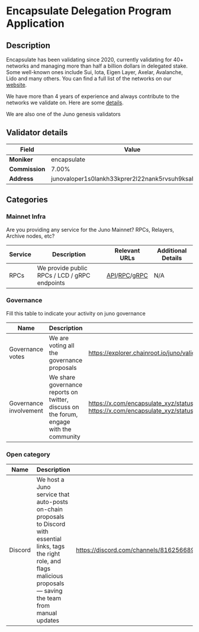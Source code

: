 # Encapsulate Delegation Program Application

## Description
Encapsulate has been validating since 2020, currently validating for 40+ networks and managing more than half a billion dollars in delegated stake. Some well-known ones include Sui, Iota, Eigen Layer, Axelar, Avalanche, Lido and many others. You can find a full list of the networks on our [website](https://encapsulate.xyz).

We have more than 4 years of experience and always contribute to the networks we validate on. Here are some [details](https://encapsulate.xyz/services).

We are also one of the Juno genesis validators

## Validator details

| Field          | Value                   |
| -------------- | ----------------------- |
| **Moniker**    | encapsulate             |
| **Commission** | 7.00%                   |
| **Address**    | junovaloper1s0lankh33kprer2l22nank5rvsuh9ksahu7s62         |

## Categories

### Mainnet Infra

Are you providing any service for the Juno Mainnet? RPCs, Relayers, Archive nodes, etc?

| Service       | Description                                      | Relevant URLs                  | Additional Details            |
| ------------- | ------------------------------------------------ | ------------------------------ | ----------------------------- |
| RPCs          | We provide public RPCs / LCD / gRPC endpoints    | [API](https://api.juno.mainnet.encapsulate.xyz)/[RPC](https://rpc.juno.mainnet.encapsulate.xyz)/[gRPC](https://grpc.juno.mainnet.encapsulate.xyz:443)          | N/A |

### Governance

Fill this table to indicate your activity on juno governance

| Name                   | Description                                                                             | Relevant URLs |
| ---------------------- | --------------------------------------------------------------------------------------- | ------------- |
| Governance votes       | We are voting all the governance proposals                                              | https://explorer.chainroot.io/juno/validators/junovaloper1s0lankh33kprer2l22nank5rvsuh9ksahu7s62 |
| Governance involvement | We share governance reports on twitter, discuss on the forum, engage with the community | https://x.com/encapsulate_xyz/status/1886764641453269331 https://x.com/encapsulate_xyz/status/1892516545487859813              |

### Open category

| Name   | Description | Relevant URLs |
|--------|-------------|----------------|
| Discord | We host a Juno service that auto-posts on-chain proposals to Discord with essential links, tags the right role, and flags malicious proposals — saving the team from manual updates  | https://discord.com/channels/816256689078403103/939713550732120145/1357004152818892892 |
